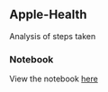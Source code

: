 ## Apple-Health
Analysis of steps taken

### Notebook
View the notebook [here](https://nbviewer.jupyter.org/github/sank3t/Apple-Health/blob/main/Health%20Data%20Analysis.ipynb)
